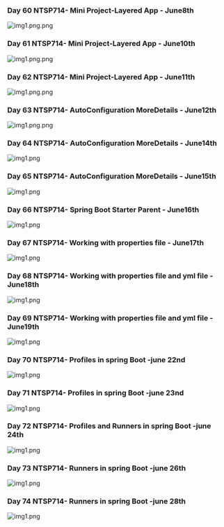 ### Day 60 NTSP714-  Mini Project-Layered App - June8th ###


<img src="./Images/NTSP714-  Mini Project-Layered App - June8thpng" alt="img1.png.png" />

### Day 61 NTSP714-  Mini Project-Layered App - June10th ###


<img src="./Images/NTSP714-  Mini Project-Layered App - June10th.png" alt="img1.png.png" />

### Day 62  NTSP714-  Mini Project-Layered App - June11th ###


<img src="./Images/NTSP714-  Mini Project-Layered App - June11th.png" alt="img1.png.png" />

### Day 63 NTSP714-  AutoConfiguration MoreDetails - June12th ###


<img src="./Images/NTSP714-  AutoConfiguration MoreDetails - June12th.png" alt="img1.png.png" />


### Day 64 NTSP714-  AutoConfiguration MoreDetails - June14th ###


<img src="./Images/NTSP714-  AutoConfiguration MoreDetails - June14th.png" alt="img1.png" />

### Day 65 NTSP714-  AutoConfiguration MoreDetails - June15th ###


<img src="./Images/NTSP714-  AutoConfiguration MoreDetails - June15th.png" alt="img1.png" />

### Day 66  NTSP714-  Spring Boot Starter Parent - June16th ###


<img src="./Images/NTSP714-  Spring Boot Starter Parent - June16th.png" alt="img1.png" />

### Day 67 NTSP714-  Working  with properties file  - June17th ###


<img src="./Images/NTSP714-  Working  with properties file  - June17th.png" alt="img1.png" />

### Day 68 NTSP714-  Working  with properties file and yml file  - June18th ###


<img src="./Images/NTSP714-  Working  with properties file and yml file  - June18th.png" alt="img1.png" />

### Day 69 NTSP714-  Working  with properties file and yml file  - June19th ###


<img src="./Images/NTSP714-  Working  with properties file and yml file  - June19th.png" alt="img1.png" />

### Day 70 NTSP714-  Profiles in spring Boot -june 22nd ###


<img src="./Images/NTSP714-  Profiles in spring Boot -june 22nd.png" alt="img1.png" />

### Day 71 NTSP714-  Profiles in spring Boot -june 23nd ###


<img src="./Images/NTSP714-  Profiles in spring Boot -june 23nd.png" alt="img1.png" />

### Day 72 NTSP714-  Profiles and Runners in spring Boot -june 24th ###


<img src="./Images/NTSP714-  Profiles and Runners in spring Boot -june 24th.png" alt="img1.png" />

### Day 73 NTSP714-  Runners in spring Boot -june 26th ###


<img src="./Images/NTSP714-  Runners in spring Boot -june 26th.png" alt="img1.png" />

### Day 74 NTSP714-  Runners in spring Boot -june 28th ###

<img src="./Images/NTSP714-  Runners in spring Boot -june 28th.png" alt="img1.png" />
